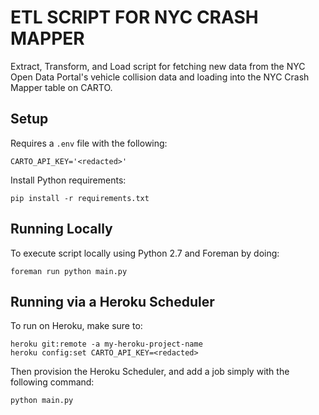 # ETL SCRIPT FOR NYC CRASH MAPPER

Extract, Transform, and Load script for fetching new data from the NYC Open Data Portal's
vehicle collision data and loading into the NYC Crash Mapper table on CARTO.

## Setup

Requires a `.env` file with the following:

```
CARTO_API_KEY='<redacted>'
```

Install Python requirements:

```
pip install -r requirements.txt
```

## Running Locally

To execute script locally using Python 2.7 and Foreman by doing:

```
foreman run python main.py
```

## Running via a Heroku Scheduler

To run on Heroku, make sure to:

```
heroku git:remote -a my-heroku-project-name
heroku config:set CARTO_API_KEY=<redacted>
```

Then provision the Heroku Scheduler, and add a job simply with the following command:

```
python main.py
```
